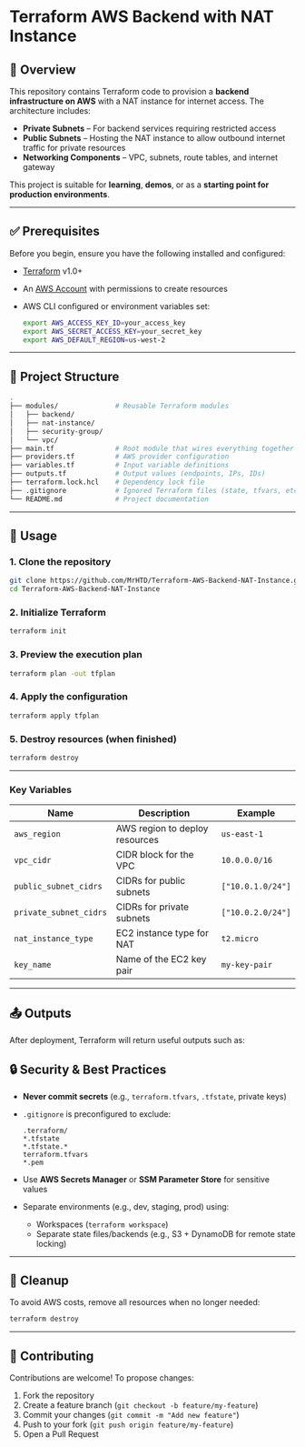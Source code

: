 # Terraform AWS Backend with NAT Instance

## 📌 Overview

This repository contains Terraform code to provision a **backend infrastructure on AWS** with a NAT instance for internet access. The architecture includes:

* **Private Subnets** – For backend services requiring restricted access
* **Public Subnets** – Hosting the NAT instance to allow outbound internet traffic for private resources
* **Networking Components** – VPC, subnets, route tables, and internet gateway

This project is suitable for **learning**, **demos**, or as a **starting point for production environments**.

---

## ✅ Prerequisites

Before you begin, ensure you have the following installed and configured:

* [Terraform](https://developer.hashicorp.com/terraform/downloads) v1.0+
* An [AWS Account](https://aws.amazon.com/free/) with permissions to create resources
* AWS CLI configured or environment variables set:

  ```bash
  export AWS_ACCESS_KEY_ID=your_access_key
  export AWS_SECRET_ACCESS_KEY=your_secret_key
  export AWS_DEFAULT_REGION=us-west-2
  ```

---

## 📂 Project Structure

```bash
.
├── modules/              # Reusable Terraform modules
│   ├── backend/          
│   ├── nat-instance/     
│   ├── security-group/   
│   └── vpc/              
├── main.tf               # Root module that wires everything together
├── providers.tf          # AWS provider configuration
├── variables.tf          # Input variable definitions
├── outputs.tf            # Output values (endpoints, IPs, IDs)
├── terraform.lock.hcl    # Dependency lock file
├── .gitignore            # Ignored Terraform files (state, tfvars, etc.)
└── README.md             # Project documentation
```

---

## 🚀 Usage

### 1. Clone the repository

```bash
git clone https://github.com/MrHTD/Terraform-AWS-Backend-NAT-Instance.git
cd Terraform-AWS-Backend-NAT-Instance
```

### 2. Initialize Terraform

```bash
terraform init
```

### 3. Preview the execution plan

```bash
terraform plan -out tfplan
```

### 4. Apply the configuration

```bash
terraform apply tfplan
```

### 5. Destroy resources (when finished)

```bash
terraform destroy
```

---

### Key Variables

| Name                   | Description                    | Example           |
| ---------------------- | ------------------------------ | ----------------- |
| `aws_region`           | AWS region to deploy resources | `us-east-1`       |
| `vpc_cidr`             | CIDR block for the VPC         | `10.0.0.0/16`     |
| `public_subnet_cidrs`  | CIDRs for public subnets       | `["10.0.1.0/24"]` |
| `private_subnet_cidrs` | CIDRs for private subnets      | `["10.0.2.0/24"]` |
| `nat_instance_type`    | EC2 instance type for NAT      | `t2.micro`        |
| `key_name`             | Name of the EC2 key pair       | `my-key-pair`     |

---

## 📤 Outputs

After deployment, Terraform will return useful outputs such as:

## 🔒 Security & Best Practices

* **Never commit secrets** (e.g., `terraform.tfvars`, `.tfstate`, private keys)
* `.gitignore` is preconfigured to exclude:

  ```gitignore
  .terraform/
  *.tfstate
  *.tfstate.* 
  terraform.tfvars
  *.pem
  ```
* Use **AWS Secrets Manager** or **SSM Parameter Store** for sensitive values
* Separate environments (e.g., dev, staging, prod) using:

  * Workspaces (`terraform workspace`)
  * Separate state files/backends (e.g., S3 + DynamoDB for remote state locking)

---

## 🧹 Cleanup

To avoid AWS costs, remove all resources when no longer needed:

```bash
terraform destroy
```

---

## 🤝 Contributing

Contributions are welcome! To propose changes:

1. Fork the repository
2. Create a feature branch (`git checkout -b feature/my-feature`)
3. Commit your changes (`git commit -m "Add new feature"`)
4. Push to your fork (`git push origin feature/my-feature`)
5. Open a Pull Request
